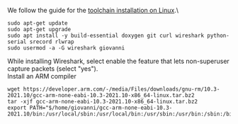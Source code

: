 We follow the guide for the [toolchain installation on Linux](https://github.com/contiki-ng/contiki-ng/wiki/Toolchain-installation-on-Linux).\
```
sudo apt-get update
sudo apt-get upgrade
sudo apt install -y build-essential doxygen git curl wireshark python-serial srecord rlwrap
sudo usermod -a -G wireshark giovanni

```
While installing Wireshark, select enable the feature that lets non-superuser capture packets (select "yes").\
Install an ARM compiler

```
wget https://developer.arm.com/-/media/Files/downloads/gnu-rm/10.3-2021.10/gcc-arm-none-eabi-10.3-2021.10-x86_64-linux.tar.bz2
tar -xjf gcc-arm-none-eabi-10.3-2021.10-x86_64-linux.tar.bz2 
export PATH="$/home/giovanni/gcc-arm-none-eabi-10.3-2021.10/bin:/usr/local/sbin:/usr/local/bin:/usr/sbin:/usr/bin:/sbin:/bin:/usr/games:/usr/local/games:/snap/bin"
```
